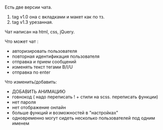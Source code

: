 Есть две версии чата.
1) tag v1.0 она с вкладками и макет как по тз.
2) tag v1.3 урезанная.

Чат написан на html, css, jQuery.


Что может чат :
- авторизировать пользователя
- повторная идентификация пользователя
- отправка и прием сообщений
- изменять текст тегами B/I/U
- отправка по enter

Что изменить/добавить:
- ДОБАВИТЬ АНИМАЦИЮ 
- говнокод ( надо переписать ! + cтили на scss. переписать функции)
- нет пароля
- нет отображение онлайн
- больше функций и возможностей в "настройках"
- одновременно могут сидеть несколько пользователей под одним именем

